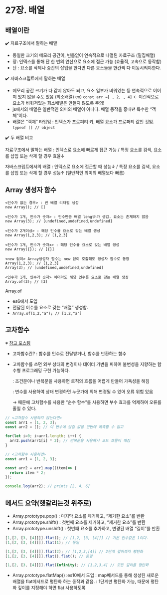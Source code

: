 #  27장. 배열
## 배열이란

✔️ 자료구조에서 말하는 배열

- 동일한 크기의 메모리 공간이, 빈틈없이 연속적으로 나열된 자료구조 (밀집배열)
- 장: 인덱스를 통해 단 한 번의 연산으로 요소에 접근 가능 (효율적, 고속으로 동작함)
- 단 : 요소를 삭제나 중간의 삽입을 한다면 다른 요소들을 한칸씩 다 이동시켜야한다.

✔️ 자바스크립트에서 말하는 배열

- 메모리 공간 크기가 다 같지 않아도 되고,  요소 일부가 비워있는 둥 연속적으로 이어져 있지 않을 수도 있음 (희소배열)
ex) `const arr =[ , 2, , 4]` ← 이런식으로 요소가 비워저있는 희소배열은 만들지 않도록 주의!
- js에서의 배열은  일반적인 의미의 배열이 아니다.  배열 동작을 흉내낸 특수한 “객체”이다.
- 배열은 “객체” 타입임 : 인덱스가 프로퍼티 키, 배열 요소가 프로퍼티 값인 것임.
`typeof [] // object`

✔️ 두 배열 비교

자료구조에서 말하는 배열 : 인덱스로 요소에 빠르게 접근 가능 / 특정 요소를 검색, 요소를 삽입 또는 삭제 할 경우 효율↓

자바스크립트에서의 배열 : 인덱스로 요소에 접근할 때 성능↓ / 특정 요소를 검색, 요소를 삽입 또는 삭제 할 경우 성능↑ (일반적인 의미의 배열보다 빠름)

## Array 생성자 함수

```
<인수가 없는 경우> : 빈 배열 리터럴 생성
new Array(); // [] 

<인수가 1개, 인수가 숫자> : 인수만큼 배열 length가 생김. 요소는 존재하지 않음
new Array(3); // [undefined,undefined,undefined] 

<인수가 2개이상> : 해당 인수를 요소로 갖는 배열 생성
new Array(1,2,3); // [1,2,3]

<인수가 1개, 인수가 숫자x> : 해당 인수를 요소로 갖는 배열 생성
new Array({}); // [{}]

<new 없이> Array생성자 함수는 new 없이 호출해도 생성자 함수로 동장
Array(1,2,3); // [1,2,3] 
Array(3); // [undefined,undefined,undefined]

<인수가 1개, 인수가 숫자> 이더라도 해당 인수를 요소로 갖는 배열 생성 
Array.of(3); // [3]
```

Array.of

- es6에서 도입
- 전달된 이수를 요소로 갖는 “배열” 생성함.
- `Array.of(1,2,"a"); // [1,2,"a"]`

## 고차함수

※ [참고 포스팅](https://velog.io/@jakeseo_me/%EC%9E%90%EB%B0%94%EC%8A%A4%ED%81%AC%EB%A6%BD%ED%8A%B8-%EA%B0%9C%EB%B0%9C%EC%9E%90%EB%9D%BC%EB%A9%B4-%EC%95%8C%EC%95%84%EC%95%BC-%ED%95%A0-33%EA%B0%80%EC%A7%80-%EA%B0%9C%EB%85%90-22-%EC%9E%90%EB%B0%94%EC%8A%A4%ED%81%AC%EB%A6%BD%ED%8A%B8-%EC%9E%90%EB%B0%94%EC%8A%A4%ED%81%AC%EB%A6%BD%ED%8A%B8-%EA%B3%A0%EC%B0%A8-%ED%95%A8%EC%88%98Higher-Order-Function-%EC%9D%B4%ED%95%B4%ED%95%98%EA%B8%B0)

- 고차함수란? : 함수를 인수로 전달받거나, 함수를 반환하는 함수
- 고차함수를 쓰면 외부 상태의 변경이나 데이터 가변을 피하여 불변성을 지향하는 함수형 프로그래밍 구현 가능하다.
    
    : 조건문이나 반복문을 사용하면 로직의 흐름을 어렵게 만들어 가독성을 해침
    
    : 변수를 사용하여 상태 변경하면 누군가에 의해 변경될 수 있어 오류 위험 있음
    
    → 때문에 고차함수를 사용한 “순수 함수”를 사용하면 부수 효과를 억제하여 오류를 줄일 수 있다.
    

```jsx
// <고차함수 사용하지 않는다면>
const arr1 = [1, 2, 3];
const arr2 = []; // 이 변수에 담길 값을 한번에 예측할 수 없고

for(let i=0; i<arr1.length; i++) {
  arr2.push(arr1[i] * 2); // 반복문을 사용해서 코드 흐름이 깨짐
}

// <고차함수 사용하면>
const arr1 = [1, 2, 3];

const arr2 = arr1.map((item)=> {
  return item * 2;
});

console.log(arr2); // prints [2, 4, 6]
```

## 메서드 요약(헷갈리는것 위주로)

- Array.prototype.pop() : 마지막 요소를 제거하고, “제거한 요소”를 반환
- Array.prototype.shift() : 첫번째 요소를 제거하고, “제거한 요소”를 반환
- Array.prototype.unshift() : 첫번째 요소를 추가하고, 변경된 배열 “길이”를 반환

```jsx
[1,[2, [3, [4]]]].flat(); // [1,2, [3, [4]]] // 기본 인수값은 1이다.
[1,[2, [3, [4]]]].flat(1); // 동일

[1,[2, [3, [4]]]].flat(2); // [1,2,3,[4]] // 2단계 깊이까지 평탄화
[1,[2, [3, [4]]]].flat().flat(); // 동일

[1,[2, [3, [4]]]].flat(Infinity); // [1,2,3,4] // 모든 깊이를 평탄화
```

- Array.prototype.flatMap() :es10에서 도입
: map메서드를 통해 생성된 새로운 배열을 flat메서드로 평탄화 하는 동작과 같음.
: 1단계만 평탄화 가능, 때문에 평탄화 깊이를 지정해야 하면 flat 사용하도록